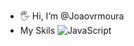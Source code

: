 - 🖐️ Hi, I’m @Joaovrmoura
- My Skils
![JavaScript](https://img.shields.io/badge/JavaScript-F7DF1E?style=for-the-badge&logo=javascript&logoColor=black)
